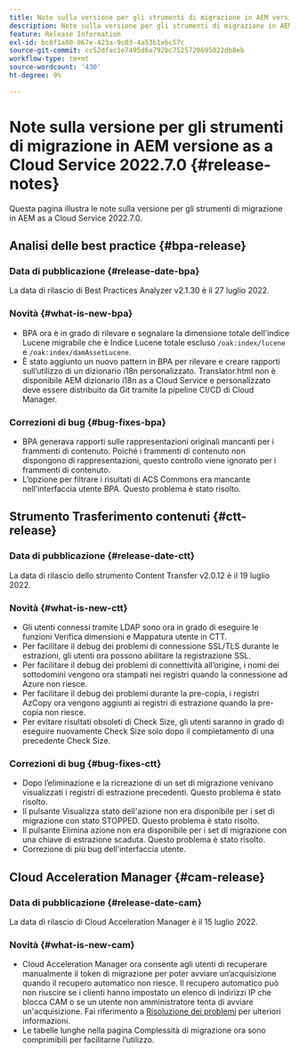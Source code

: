 ```yaml
---
title: Note sulla versione per gli strumenti di migrazione in AEM versione as a Cloud Service 2022.7.0
description: Note sulla versione per gli strumenti di migrazione in AEM versione as a Cloud Service 2022.7.0
feature: Release Information
exl-id: bc8f1a80-867e-423a-9c03-4a53b1ebc57c
source-git-commit: cc52dfac1e7495d6a792bc7525720695022db8eb
workflow-type: tm+mt
source-wordcount: '430'
ht-degree: 9%

---
```


# Note sulla versione per gli strumenti di migrazione in AEM versione as a Cloud Service 2022.7.0 {#release-notes}

Questa pagina illustra le note sulla versione per gli strumenti di migrazione in AEM as a Cloud Service 2022.7.0.

## Analisi delle best practice {#bpa-release}

### Data di pubblicazione {#release-date-bpa}

La data di rilascio di Best Practices Analyzer v2.1.30 è il 27 luglio 2022.

### Novità {#what-is-new-bpa}

* BPA ora è in grado di rilevare e segnalare la dimensione totale dell&#39;indice Lucene migrabile che è Indice Lucene totale escluso `/oak:index/lucene` e `/oak:index/damAssetLucene`.
* È stato aggiunto un nuovo pattern in BPA per rilevare e creare rapporti sull’utilizzo di un dizionario i18n personalizzato. Translator.html non è disponibile AEM dizionario i18n as a Cloud Service e personalizzato deve essere distribuito da Git tramite la pipeline CI/CD di Cloud Manager.

### Correzioni di bug {#bug-fixes-bpa}

* BPA generava rapporti sulle rappresentazioni originali mancanti per i frammenti di contenuto. Poiché i frammenti di contenuto non dispongono di rappresentazioni, questo controllo viene ignorato per i frammenti di contenuto.
* L’opzione per filtrare i risultati di ACS Commons era mancante nell’interfaccia utente BPA. Questo problema è stato risolto.

## Strumento Trasferimento contenuti {#ctt-release}

### Data di pubblicazione {#release-date-ctt}

La data di rilascio dello strumento Content Transfer v2.0.12 è il 19 luglio 2022.

### Novità {#what-is-new-ctt}

* Gli utenti connessi tramite LDAP sono ora in grado di eseguire le funzioni Verifica dimensioni e Mappatura utente in CTT.
* Per facilitare il debug dei problemi di connessione SSL/TLS durante le estrazioni, gli utenti ora possono abilitare la registrazione SSL.
* Per facilitare il debug dei problemi di connettività all’origine, i nomi dei sottodomini vengono ora stampati nei registri quando la connessione ad Azure non riesce.
* Per facilitare il debug dei problemi durante la pre-copia, i registri AzCopy ora vengono aggiunti ai registri di estrazione quando la pre-copia non riesce.
* Per evitare risultati obsoleti di Check Size, gli utenti saranno in grado di eseguire nuovamente Check Size solo dopo il completamento di una precedente Check Size.

### Correzioni di bug {#bug-fixes-ctt}

* Dopo l’eliminazione e la ricreazione di un set di migrazione venivano visualizzati i registri di estrazione precedenti. Questo problema è stato risolto.
* Il pulsante Visualizza stato dell&#39;azione non era disponibile per i set di migrazione con stato STOPPED. Questo problema è stato risolto.
* Il pulsante Elimina azione non era disponibile per i set di migrazione con una chiave di estrazione scaduta. Questo problema è stato risolto.
* Correzione di più bug dell&#39;interfaccia utente.

## Cloud Acceleration Manager {#cam-release}

### Data di pubblicazione {#release-date-cam}

La data di rilascio di Cloud Acceleration Manager è il 15 luglio 2022.

### Novità {#what-is-new-cam}

* Cloud Acceleration Manager ora consente agli utenti di recuperare manualmente il token di migrazione per poter avviare un’acquisizione quando il recupero automatico non riesce. Il recupero automatico può non riuscire se i clienti hanno impostato un elenco di indirizzi IP che blocca CAM o se un utente non amministratore tenta di avviare un&#39;acquisizione. Fai riferimento a [Risoluzione dei problemi](/help/journey-migration/content-transfer-tool/using-content-transfer-tool/ingesting-content.md#troubleshooting) per ulteriori informazioni.
* Le tabelle lunghe nella pagina Complessità di migrazione ora sono comprimibili per facilitarne l’utilizzo.
